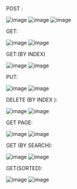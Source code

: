 POST :

![image](https://github.com/user-attachments/assets/8d470f6f-bb56-4d66-86d8-076a67b752a5)
![image](https://github.com/user-attachments/assets/98ef768f-48f1-44b8-bd89-a0c16ecf842a)
![image](https://github.com/user-attachments/assets/04cb994c-8a3d-44e1-9b7c-272439222bbd)


GET:

![image](https://github.com/user-attachments/assets/49dc9c07-c1c2-481b-8550-e5a9a3ce4b0b)
![image](https://github.com/user-attachments/assets/d72b8652-d528-445f-a4e6-09b63c4e5d63)


GET:(BY INDEX)

![image](https://github.com/user-attachments/assets/43cc7332-ccd1-447f-b85c-789ac9a39537)
![image](https://github.com/user-attachments/assets/02b48949-bbf0-482a-943a-a6a03444cdff)


PUT:

![image](https://github.com/user-attachments/assets/d9173446-91e1-44be-82f1-f6125f662ead)
![image](https://github.com/user-attachments/assets/2e944e5a-681e-4064-985b-2f0db1e9f9bc)


DELETE (BY INDEX ):

![image](https://github.com/user-attachments/assets/b9773096-038c-4283-8211-984381c542b0)
![image](https://github.com/user-attachments/assets/69199b00-c9b6-4de1-b757-1f1d02eb2999)


GET PAGE:

![image](https://github.com/user-attachments/assets/a0d411da-90f9-4dbd-bbff-4e2e1e6fe1da)
![image](https://github.com/user-attachments/assets/09eac9bf-a7c8-4ead-a4b9-100cce1c6c12)


GET (BY SEARCH):

![image](https://github.com/user-attachments/assets/9b030814-8a3d-4391-9cc5-c8f37efa31f1)
![image](https://github.com/user-attachments/assets/0c88c647-8754-44bf-9ab0-4eebda5a8b44)


GET(SORTED):

![image](https://github.com/user-attachments/assets/3b50358e-fe02-4df3-a169-4d305e2a3239)
![image](https://github.com/user-attachments/assets/49849b9a-9d60-4506-acb0-316709003aee)

